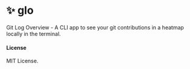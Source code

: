# ✨ glo

Git Log Overview - A CLI app to see your git contributions in a heatmap locally in the terminal.

#### License

MIT License.
